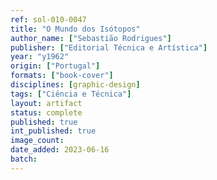 ```yaml
---
ref: sol-010-0047
title: "O Mundo dos Isótopos"
author_name: ["Sebastião Rodrigues"]
publisher: ["Editorial Técnica e Artística"]
year: "y1962"
origin: ["Portugal"]
formats: ["book-cover"]
disciplines: [graphic-design]
tags: ["Ciência e Técnica"]
layout: artifact
status: complete
published: true
int_published: true
image_count:
date_added: 2023-06-16
batch:
---
```

